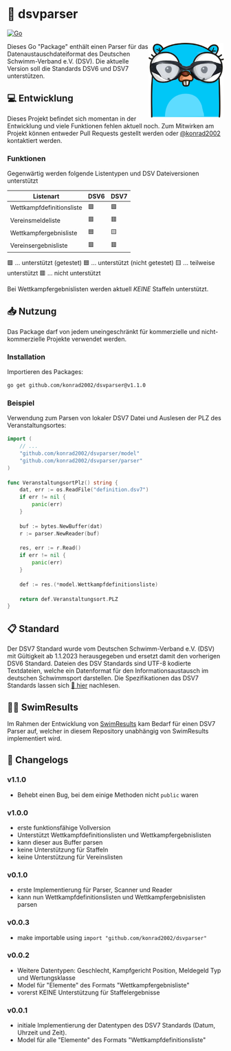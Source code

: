 # 📝 dsvparser

[![Go](https://github.com/konrad2002/dsvparser/actions/workflows/go.yml/badge.svg)](https://github.com/konrad2002/dsvparser/actions/workflows/go.yml)

<img src="dsvparser.png" align="right" alt="dsvparser logo" width="175">

Dieses Go "Package" enthält einen Parser für das Datenaustauschdateiformat des Deutschen Schwimm-Verband e.V. (DSV).
Die aktuelle Version soll die Standards DSV6 und DSV7 unterstützen.

## 💻 Entwicklung

Dieses Projekt befindet sich momentan in der Entwicklung und viele Funktionen fehlen aktuell noch.
Zum Mitwirken am Projekt können entweder Pull Requests gestellt werden oder [@konrad2002](https://weiss-konrad.de) kontaktiert werden.

### Funktionen

Gegenwärtig werden folgende Listentypen und DSV Dateiversionen unterstützt

| **Listenart**             | **DSV6** | **DSV7** |
|---------------------------|----------|----------|
| Wettkampfdefinitionsliste | 🟩       | 🟩       |
| Vereinsmeldeliste         | 🟥       | 🟥       |
| Wettkampfergebnisliste    | 🟦       | 🟨       |
| Vereinsergebnisliste      | 🟥       | 🟥       |

🟩 ... unterstützt (getestet)
🟦 ... unterstützt (nicht getestet)
🟨 ... teilweise unterstützt
🟥 ... nicht unterstützt

Bei Wettkampfergebnislisten werden aktuell *KEINE* Staffeln unterstützt.

## 📥 Nutzung

Das Package darf von jedem uneingeschränkt für kommerzielle und nicht-kommerzielle Projekte verwendet werden.

### Installation

Importieren des Packages:

```sh
go get github.com/konrad2002/dsvparser@v1.1.0
```

### Beispiel

Verwendung zum Parsen von lokaler DSV7 Datei und Auslesen der PLZ des Veranstaltungsortes:

```go
import (
	// ...
	"github.com/konrad2002/dsvparser/model"
	"github.com/konrad2002/dsvparser/parser"
)

func VeranstaltungsortPlz() string {
	dat, err := os.ReadFile("definition.dsv7")
	if err != nil {
		panic(err)
	}
	
	buf := bytes.NewBuffer(dat)
	r := parser.NewReader(buf)
	
	res, err := r.Read()
	if err != nil {
		panic(err)
	}
	
	def := res.(*model.Wettkampfdefinitionsliste)
	
	return def.Veranstaltungsort.PLZ
}

```

## 📋 Standard

Der DSV7 Standard wurde vom Deutschen Schwimm-Verband e.V. (DSV) mit Gültigkeit ab 1.1.2023 herausgegeben und ersetzt damit den vorherigen DSV6 Standard.
Dateien des DSV Standards sind UTF-8 kodierte Textdateien, welche ein Datenformat für den Informationsaustausch im deutschen Schwimmsport darstellen.
Die Spezifikationen das DSV7 Standards lassen sich [🔗 hier](https://www.dsv.de/fileadmin/dsv/documents/Amtliche_Mitteilungen/DSV_Standard07_rot_markiete_Aenderungen.pdf) nachlesen.

## 🏊‍♀️ SwimResults

Im Rahmen der Entwicklung von [SwimResults](https://swimresults.de) kam Bedarf für einen DSV7 Parser auf, welcher in diesem Repository unabhängig von SwimResults implementiert wird.

## 📄 Changelogs

### v1.1.0

- Behebt einen Bug, bei dem einige Methoden nicht `public` waren

### v1.0.0

- erste funktionsfähige Vollversion
- Unterstützt Wettkampfdefinitionslisten und Wettkampfergebnislisten
- kann dieser aus Buffer parsen
- keine Unterstützung für Staffeln
- keine Unterstützung für Vereinslisten

### v0.1.0

- erste Implementierung für Parser, Scanner und Reader
- kann nun Wettkampfdefinitionslisten und Wettkampfergebnislisten parsen

### v0.0.3

- make importable using `import "github.com/konrad2002/dsvparser"`

### v0.0.2

- Weitere Datentypen: Geschlecht, Kampfgericht Position, Meldegeld Typ und Wertungsklasse
- Model für "Elemente" des Formats "Wettkampfergebnisliste"
- vorerst KEINE Unterstützung für Staffelergebnisse

### v0.0.1

- initiale Implementierung der Datentypen des DSV7 Standards (Datum, Uhrzeit und Zeit).
- Model für alle "Elemente" des Formats "Wettkampfdefinitionsliste"
